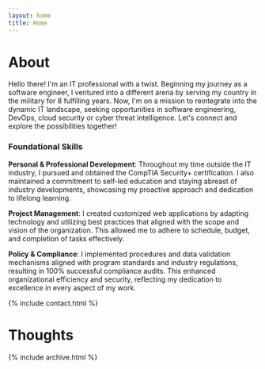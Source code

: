 ```yaml
---
layout: home
title: Home
---
```


# About

Hello there! I'm an IT professional with a twist. Beginning my journey as a software engineer, I ventured into a different arena by serving my country in the military for 8 fulfilling years. Now, I'm on a mission to reintegrate into the dynamic IT landscape, seeking opportunities in software engineering, DevOps, cloud security or cyber threat intelligence. Let's connect and explore the possibilities together!

### Foundational Skills

**Personal & Professional Development**: Throughout my time outside the IT industry, I pursued and obtained the CompTIA Security+ certification. I also maintained a commitment to self-led education and staying abreast of industry developments, showcasing my proactive approach and dedication to lifelong learning.

**Project Management**: I created customized web applications by adapting technology and utilizing best practices that aligned with the scope and vision of the organization. This allowed me to adhere to schedule, budget, and completion of tasks effectively.

**Policy & Compliance**: I implemented procedures and data validation mechanisms aligned with program standards and industry regulations, resulting in 100% successful compliance audits. This enhanced organizational efficiency and security, reflecting my dedication to excellence in every aspect of my work.


{% include contact.html %}

# Thoughts

{% include archive.html %}
